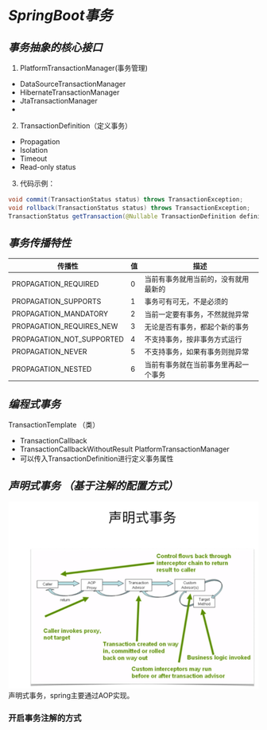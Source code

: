 # ***SpringBoot事务***
## ***事务抽象的核心接口***
1. PlatformTransactionManager(事务管理)
- DataSourceTransactionManager
- HibernateTransactionManager
- JtaTransactionManager
- 
2. TransactionDefinition（定义事务）
- Propagation
- Isolation
- Timeout
- Read-only status
3. 代码示例：
```java
void commit(TransactionStatus status) throws TransactionException;
void rollback(TransactionStatus status) throws TransactionException;
TransactionStatus getTransaction(@Nullable TransactionDefinition definition) throws TransactionException;
```
## ***事务传播特性***
传播性 | 值 | 描述
----------| ----| -----
PROPAGATION_REQUIRED | 0 | 当前有事务就用当前的，没有就用最新的
PROPAGATION_SUPPORTS | 1 | 事务可有可无，不是必须的
PROPAGATION_MANDATORY | 2 | 当前一定要有事务，不然就抛异常
PROPAGATION_REQUIRES_NEW | 3 | 无论是否有事务，都起个新的事务
PROPAGATION_NOT_SUPPORTED | 4 | 不支持事务，按非事务方式运行
PROPAGATION_NEVER | 5 | 不支持事务，如果有事务则抛异常
PROPAGATION_NESTED | 6 | 当前有事务就在当前事务里再起一个事务
## ***编程式事务***    
TransactionTemplate （类）
- TransactionCallback
- TransactionCallbackWithoutResult
PlatformTransactionManager
- 可以传入TransactionDefinition进行定义事务属性
## ***声明式事务 （基于注解的配置方式）***
![transaction](images/transaction.jpg)
声明式事务，spring主要通过AOP实现。
### **开启事务注解的方式**
